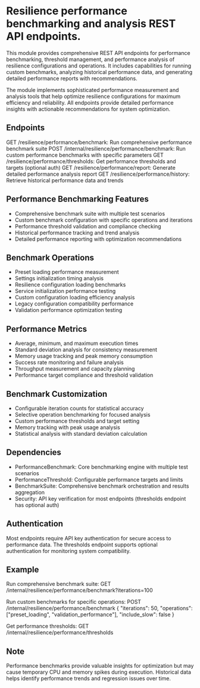 # Resilience performance benchmarking and analysis REST API endpoints.

This module provides comprehensive REST API endpoints for performance
benchmarking, threshold management, and performance analysis of resilience
configurations and operations. It includes capabilities for running custom
benchmarks, analyzing historical performance data, and generating detailed
performance reports with recommendations.

The module implements sophisticated performance measurement and analysis
tools that help optimize resilience configurations for maximum efficiency
and reliability. All endpoints provide detailed performance insights with
actionable recommendations for system optimization.

## Endpoints

GET  /resilience/performance/benchmark: Run comprehensive performance benchmark suite
POST /internal/resilience/performance/benchmark: Run custom performance benchmarks with specific parameters
GET  /resilience/performance/thresholds: Get performance thresholds and targets (optional auth)
GET  /resilience/performance/report: Generate detailed performance analysis report
GET  /resilience/performance/history: Retrieve historical performance data and trends

## Performance Benchmarking Features

- Comprehensive benchmark suite with multiple test scenarios
- Custom benchmark configuration with specific operations and iterations
- Performance threshold validation and compliance checking
- Historical performance tracking and trend analysis
- Detailed performance reporting with optimization recommendations

## Benchmark Operations

- Preset loading performance measurement
- Settings initialization timing analysis
- Resilience configuration loading benchmarks
- Service initialization performance testing
- Custom configuration loading efficiency analysis
- Legacy configuration compatibility performance
- Validation performance optimization testing

## Performance Metrics

- Average, minimum, and maximum execution times
- Standard deviation analysis for consistency measurement
- Memory usage tracking and peak memory consumption
- Success rate monitoring and failure analysis
- Throughput measurement and capacity planning
- Performance target compliance and threshold validation

## Benchmark Customization

- Configurable iteration counts for statistical accuracy
- Selective operation benchmarking for focused analysis
- Custom performance thresholds and target setting
- Memory tracking with peak usage analysis
- Statistical analysis with standard deviation calculation

## Dependencies

- PerformanceBenchmark: Core benchmarking engine with multiple test scenarios
- PerformanceThreshold: Configurable performance targets and limits
- BenchmarkSuite: Comprehensive benchmark orchestration and results aggregation
- Security: API key verification for most endpoints (thresholds endpoint has optional auth)

## Authentication

Most endpoints require API key authentication for secure access to
performance data. The thresholds endpoint supports optional authentication
for monitoring system compatibility.

## Example

Run comprehensive benchmark suite:
GET /internal/resilience/performance/benchmark?iterations=100

Run custom benchmarks for specific operations:
POST /internal/resilience/performance/benchmark
{
"iterations": 50,
"operations": ["preset_loading", "validation_performance"],
"include_slow": false
}

Get performance thresholds:
GET /internal/resilience/performance/thresholds

## Note

Performance benchmarks provide valuable insights for optimization but
may cause temporary CPU and memory spikes during execution. Historical
data helps identify performance trends and regression issues over time.
